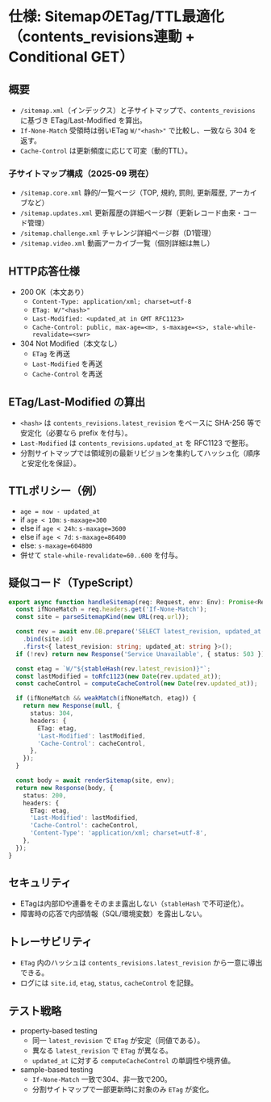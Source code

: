 # 仕様: SitemapのETag/TTL最適化（contents_revisions連動 + Conditional GET）

## 概要

- `/sitemap.xml`（インデックス）と子サイトマップで、`contents_revisions` に基づき ETag/Last-Modified を算出。
- `If-None-Match` 受領時は弱いETag `W/"<hash>"` で比較し、一致なら 304 を返す。
- `Cache-Control` は更新頻度に応じて可変（動的TTL）。

### 子サイトマップ構成（2025-09 現在）

- `/sitemap.core.xml` 静的/一覧ページ（TOP, 規約, 罰則, 更新履歴, アーカイブなど）
- `/sitemap.updates.xml` 更新履歴の詳細ページ群（更新レコード由来・コード管理）
- `/sitemap.challenge.xml` チャレンジ詳細ページ群（D1管理）
- `/sitemap.video.xml` 動画アーカイブ一覧（個別詳細は無し）

## HTTP応答仕様

- 200 OK（本文あり）
  - `Content-Type: application/xml; charset=utf-8`
  - `ETag: W/"<hash>"`
  - `Last-Modified: <updated_at in GMT RFC1123>`
  - `Cache-Control: public, max-age=<m>, s-maxage=<s>, stale-while-revalidate=<swr>`
- 304 Not Modified（本文なし）
  - `ETag` を再送
  - `Last-Modified` を再送
  - `Cache-Control` を再送

## ETag/Last-Modified の算出

- `<hash>` は `contents_revisions.latest_revision` をベースに SHA-256 等で安定化（必要なら prefix を付与）。
- `Last-Modified` は `contents_revisions.updated_at` を RFC1123 で整形。
- 分割サイトマップでは領域別の最新リビジョンを集約してハッシュ化（順序と安定化を保証）。

## TTLポリシー（例）

- `age = now - updated_at`
- if `age < 10m`: `s-maxage=300`
- else if `age < 24h`: `s-maxage=3600`
- else if `age < 7d`: `s-maxage=86400`
- else: `s-maxage=604800`
- 併せて `stale-while-revalidate=60..600` を付与。

## 疑似コード（TypeScript）

```ts
export async function handleSitemap(req: Request, env: Env): Promise<Response> {
  const ifNoneMatch = req.headers.get('If-None-Match');
  const site = parseSitemapKind(new URL(req.url));

  const rev = await env.DB.prepare('SELECT latest_revision, updated_at FROM contents_revisions WHERE site = ? LIMIT 1')
    .bind(site.id)
    .first<{ latest_revision: string; updated_at: string }>();
  if (!rev) return new Response('Service Unavailable', { status: 503 });

  const etag = `W/"${stableHash(rev.latest_revision)}"`;
  const lastModified = toRfc1123(new Date(rev.updated_at));
  const cacheControl = computeCacheControl(new Date(rev.updated_at));

  if (ifNoneMatch && weakMatch(ifNoneMatch, etag)) {
    return new Response(null, {
      status: 304,
      headers: {
        ETag: etag,
        'Last-Modified': lastModified,
        'Cache-Control': cacheControl,
      },
    });
  }

  const body = await renderSitemap(site, env);
  return new Response(body, {
    status: 200,
    headers: {
      ETag: etag,
      'Last-Modified': lastModified,
      'Cache-Control': cacheControl,
      'Content-Type': 'application/xml; charset=utf-8',
    },
  });
}
```

## セキュリティ

- ETagは内部IDや連番をそのまま露出しない（`stableHash` で不可逆化）。
- 障害時の応答で内部情報（SQL/環境変数）を露出しない。

## トレーサビリティ

- `ETag` 内のハッシュは `contents_revisions.latest_revision` から一意に導出できる。
- ログには `site.id`, `etag`, `status`, `cacheControl` を記録。

## テスト戦略

- property-based testing
  - 同一 `latest_revision` で `ETag` が安定（同値である）。
  - 異なる `latest_revision` で `ETag` が異なる。
  - `updated_at` に対する `computeCacheControl` の単調性や境界値。
- sample-based testing
  - `If-None-Match` 一致で304、非一致で200。
  - 分割サイトマップで一部更新時に対象のみ `ETag` が変化。
